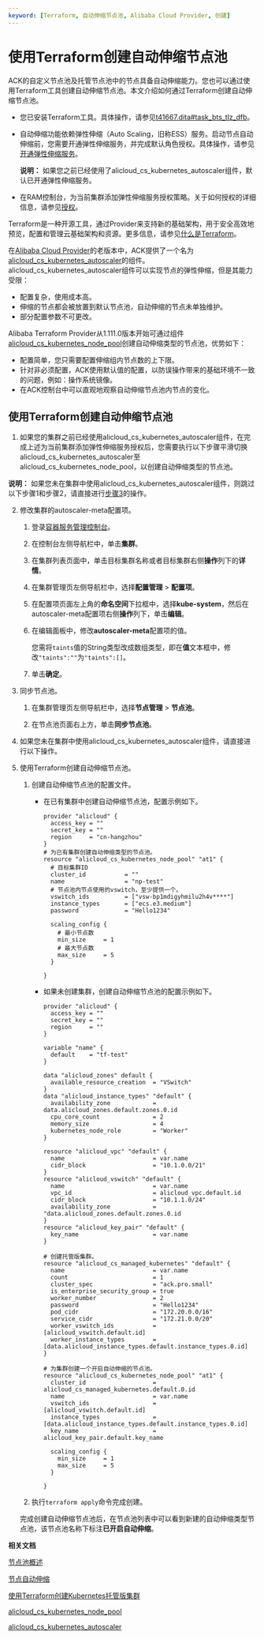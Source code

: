```yaml
---
keyword: [Terraform, 自动伸缩节点池, Alibaba Cloud Provider, 创建]
---
```


# 使用Terraform创建自动伸缩节点池

ACK的自定义节点池及托管节点池中的节点具备自动伸缩能力。您也可以通过使用Terraform工具创建自动伸缩节点池。本文介绍如何通过Terraform创建自动伸缩节点池。

-   您已安装Terraform工具。具体操作，请参见[t41667.dita\#task\_bts\_tlz\_dfb]()。
-   自动伸缩功能依赖弹性伸缩（Auto Scaling，旧称ESS）服务。启动节点自动伸缩前，您需要开通弹性伸缩服务，并完成默认角色授权。具体操作，请参见[开通弹性伸缩服务](/intl.zh-CN/Kubernetes集群用户指南/弹性伸缩/节点自动伸缩.mdstep_t9t_hu3_cbw)。

    **说明：** 如果您之前已经使用了alicloud\_cs\_kubernetes\_autoscaler组件，默认已开通弹性伸缩服务。

-   在RAM控制台，为当前集群添加弹性伸缩服务授权策略。关于如何授权的详细信息，请参见[授权](/intl.zh-CN/Kubernetes集群用户指南/弹性伸缩/节点自动伸缩.mdstep_dkz_59w_xec)。

Terraform是一种开源工具，通过Provider来支持新的基础架构，用于安全高效地预览，配置和管理云基础架构和资源。更多信息，请参见[什么是Terraform]()。

在[Alibaba Cloud Provider](https://registry.terraform.io/providers/aliyun/alicloud/latest)的老版本中，ACK提供了一个名为[alicloud\_cs\_kubernetes\_autoscaler](https://registry.terraform.io/providers/aliyun/alicloud/latest/docs/resources/cs_kubernetes_autoscaler)的组件。alicloud\_cs\_kubernetes\_autoscaler组件可以实现节点的弹性伸缩，但是其能力受限：

-   配置复杂，使用成本高。
-   伸缩的节点都会被放置到默认节点池，自动伸缩的节点未单独维护。
-   部分配置参数不可更改。

Alibaba Terraform Provider从1.111.0版本开始可通过组件[alicloud\_cs\_kubernetes\_node\_pool](https://registry.terraform.io/providers/aliyun/alicloud/latest/docs/resources/cs_kubernetes_node_pool)创建自动伸缩类型的节点池，优势如下：

-   配置简单，您只需要配置伸缩组内节点数的上下限。
-   针对非必须配置，ACK使用默认值的配置，以防误操作带来的基础环境不一致的问题，例如：操作系统镜像。
-   在ACK控制台中可以直观地观察自动伸缩节点池内节点的变化。

## 使用Terraform创建自动伸缩节点池

1.  如果您的集群之前已经使用alicloud\_cs\_kubernetes\_autoscaler组件，在完成上述为当前集群添加弹性伸缩服务授权后，您需要执行以下步骤平滑切换alicloud\_cs\_kubernetes\_autoscaler至alicloud\_cs\_kubernetes\_node\_pool，以创建自动伸缩类型的节点池。

**说明：** 如果您未在集群中使用alicloud\_cs\_kubernetes\_autoscaler组件，则跳过以下步骤1和步骤2，请直接进行[步骤3](#step_r9b_l96_a5y)的操作。

2.  修改集群的autoscaler-meta配置项。

    1.  登录[容器服务管理控制台](https://cs.console.aliyun.com)。

    2.  在控制台左侧导航栏中，单击**集群**。

    3.  在集群列表页面中，单击目标集群名称或者目标集群右侧**操作**列下的**详情**。

    4.  在集群管理页左侧导航栏中，选择**配置管理** \> **配置项**。

    5.  在配置项页面左上角的**命名空间**下拉框中，选择**kube-system**，然后在autoscaler-meta配置项右侧**操作**列下，单击**编辑**。

    6.  在编辑面板中，修改**autoscaler-meta**配置项的值。

        您需将`taints`值的String类型改成数组类型，即在**值**文本框中，修改`"taints":""`为`"taints":[]`。

    7.  单击**确定**。

3.  同步节点池。

    1.  在集群管理页左侧导航栏中，选择**节点管理** \> **节点池**。

    2.  在节点池页面右上方，单击**同步节点池**。

4.  如果您未在集群中使用alicloud\_cs\_kubernetes\_autoscaler组件，请直接进行以下操作。
5.  使用Terraform创建自动伸缩节点池。

    1.  创建自动伸缩节点池的配置文件。

        -   在已有集群中创建自动伸缩节点池，配置示例如下。

            ```
            provider "alicloud" {
              access_key = ""
              secret_key = ""
              region     = "cn-hangzhou"
            }
            # 为已有集群创建自动伸缩类型的节点池。
            resource "alicloud_cs_kubernetes_node_pool" "at1" {
              # 目标集群ID
              cluster_id           = ""
              name                 = "np-test"
              # 节点池内节点使用的vswitch，至少提供一个。
              vswitch_ids          = ["vsw-bp1mdigyhmilu2h4v****"]
              instance_types       = ["ecs.e3.medium"]
              password             = "Hello1234"
             
              scaling_config {
                # 最小节点数
                min_size     = 1
                # 最大节点数
                max_size     = 5
              }
            
            }
            ```

        -   如果未创建集群，创建自动伸缩节点池的配置示例如下。

            ```
            provider "alicloud" {
              access_key = ""
              secret_key = ""
              region     = ""
            }
            
            variable "name" {
              default    = "tf-test"
            }
            
            data "alicloud_zones" default {
              available_resource_creation  = "VSwitch"
            }
            data "alicloud_instance_types" "default" {
              availability_zone            = data.alicloud_zones.default.zones.0.id
              cpu_core_count               = 2
              memory_size                  = 4
              kubernetes_node_role         = "Worker"
            }
            
            resource "alicloud_vpc" "default" {
              name                         = var.name
              cidr_block                   = "10.1.0.0/21"
            }
            resource "alicloud_vswitch" "default" {
              name                         = var.name
              vpc_id                       = alicloud_vpc.default.id
              cidr_block                   = "10.1.1.0/24"
              availability_zone            = "data.alicloud_zones.default.zones.0.id
            }
            resource "alicloud_key_pair" "default" {
              key_name                     = var.name
            }
            
            # 创建托管版集群。
            resource "alicloud_cs_managed_kubernetes" "default" {
              name                         = var.name
              count                        = 1
              cluster_spec                 = "ack.pro.small"
              is_enterprise_security_group = true
              worker_number                = 2
              password                     = "Hello1234"
              pod_cidr                     = "172.20.0.0/16"
              service_cidr                 = "172.21.0.0/20"
              worker_vswitch_ids           = [alicloud_vswitch.default.id]
              worker_instance_types        = [data.alicloud_instance_types.default.instance_types.0.id]
            }
            
            # 为集群创建一个开启自动伸缩的节点池。
            resource "alicloud_cs_kubernetes_node_pool" "at1" {
              cluster_id                   = alicloud_cs_managed_kubernetes.default.0.id
              name                         = var.name
              vswitch_ids                  = [alicloud_vswitch.default.id]
              instance_types               = [data.alicloud_instance_types.default.instance_types.0.id]
              key_name                     = alicloud_key_pair.default.key_name
             
              scaling_config {
                min_size     = 1
                max_size     = 5
              }
            
            }
            ```

    2.  执行`terraform apply`命令完成创建。

    完成创建自动伸缩节点池后，在节点池列表中可以看到新建的自动伸缩类型节点池，该节点池名称下标注**已开启自动伸缩**。


**相关文档**  


[节点池概述](/intl.zh-CN/Kubernetes集群用户指南/节点与节点池/节点池/节点池概述.md)

[节点自动伸缩](/intl.zh-CN/Kubernetes集群用户指南/弹性伸缩/节点自动伸缩.md)

[使用Terraform创建Kubernetes托管版集群](/intl.zh-CN/Kubernetes集群用户指南/集群/创建集群/使用Terraform创建Kubernetes托管版集群.md)

[alicloud\_cs\_kubernetes\_node\_pool](https://registry.terraform.io/providers/aliyun/alicloud/latest/docs/resources/cs_kubernetes_node_pool)

[alicloud\_cs\_kubernetes\_autoscaler](https://registry.terraform.io/providers/aliyun/alicloud/latest/docs/resources/cs_kubernetes_autoscaler)

